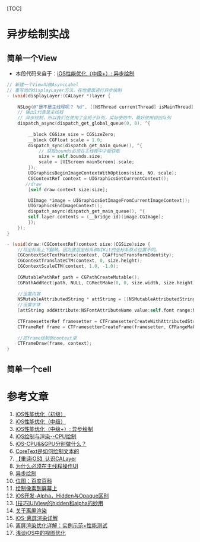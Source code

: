 [TOC]

# 异步绘制实战

## 简单一个View

- 本段代码来自于：[iOS性能优化（中级+）: 异步绘制](https://www.jianshu.com/p/6634dbdf2964)

```objective-c
// 新建一个View叫做AsyncLabel
// 重写他的displayLayer方法，在他里面进行异步绘制
- (void)displayLayer:(CALayer *)layer {
    
    NSLog(@"是不是主线程呢？ %d", [[NSThread currentThread] isMainThread]);
    // 输出1代表是主线程
    // 异步绘制，所以我们在使用了全局子队列，实际使用中，最好使用自创队列
    dispatch_async(dispatch_get_global_queue(0, 0), ^{
        
        __block CGSize size = CGSizeZero;
        __block CGFloat scale = 1.0;
        dispatch_sync(dispatch_get_main_queue(), ^{
          	// 获取bounds必须在主线程中才能获取
            size = self.bounds.size;
            scale = [UIScreen mainScreen].scale;
        });
        UIGraphicsBeginImageContextWithOptions(size, NO, scale);
        CGContextRef context = UIGraphicsGetCurrentContext();
       //draw
        [self draw:context size:size];

        UIImage *image = UIGraphicsGetImageFromCurrentImageContext();
        UIGraphicsEndImageContext();
        dispatch_async(dispatch_get_main_queue(), ^{
        self.layer.contents = (__bridge id)(image.CGImage);
        });
    });
}

- (void)draw:(CGContextRef)context size:(CGSize)size {
    //将坐标系上下翻转。因为底层坐标系和UIKit的坐标系原点位置不同。
    CGContextSetTextMatrix(context, CGAffineTransformIdentity);
    CGContextTranslateCTM(context, 0, size.height);
    CGContextScaleCTM(context, 1.0, -1.0);
    
    CGMutablePathRef path = CGPathCreateMutable();
    CGPathAddRect(path, NULL, CGRectMake(0, 0, size.width, size.height));
    
    //设置内容
    NSMutableAttributedString * attString = [[NSMutableAttributedString alloc] initWithString:self.text];
    //设置字体
    [attString addAttribute:NSFontAttributeName value:self.font range:NSMakeRange(0, self.text.length)];
    
    CTFramesetterRef framesetter = CTFramesetterCreateWithAttributedString((CFAttributedStringRef)attString);
    CTFrameRef frame = CTFramesetterCreateFrame(framesetter, CFRangeMake(0, attString.length), path, NULL);
    
    //把frame绘制到context里
    CTFrameDraw(frame, context);
}
```



## 简单一个cell



# 参考文章

1. [iOS性能优化（初级）](https://www.jianshu.com/p/2622adf31ec3)
2. [iOS性能优化（中级）](https://www.jianshu.com/p/ee67b17dbf19)
3. [iOS性能优化（中级+）: 异步绘制](https://www.jianshu.com/p/6634dbdf2964)
4. [iOS绘制与渲染--CPU绘制](https://www.jianshu.com/p/bd560ec64b7c)
5. [iOS-CPU&&GPU分别做什么？](https://www.jianshu.com/p/1b06071f56bc)
6. [CoreText是如何绘制文本的](https://www.jianshu.com/p/e0277ac633bc)
7. [【重读iOS】认识CALayer](https://www.jianshu.com/p/e3c118e56c9a)
8. [为什么必须在主线程操作UI](https://blog.csdn.net/zhangweiacm/article/details/87603428)
9. [异步绘制](https://blog.csdn.net/jks456/article/details/50483158)
10. [位图：百度百科]([https://baike.baidu.com/item/%E4%BD%8D%E5%9B%BE/1017781?fr=aladdin](https://baike.baidu.com/item/位图/1017781?fr=aladdin))
11. [绘制像素到屏幕上](https://objccn.io/issue-3-1/)
12. [iOS开发-Alpha，Hidden与Opaque区别](https://www.jianshu.com/p/7839178ca249)
13. [[技巧]UIView的hidden和alpha的妙用](https://blog.csdn.net/hherima/article/details/75049973)
14. [关于离屏渲染](https://www.jianshu.com/p/24dac847cfc4)
15. [iOS-离屏渲染详解](https://www.jianshu.com/p/57e2ec17585b)
16. [离屏渲染优化详解：实例示范+性能测试](https://www.jianshu.com/p/ca51c9d3575b)
17. [浅谈iOS中的视图优化](http://kuailejim.com/2016/04/22/浅谈iOS中的视图优化)
